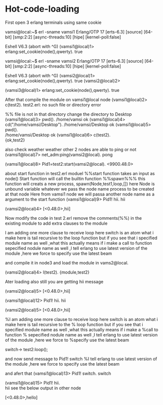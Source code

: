 # Hot-code-loading

First open 3 erlang terminals using same cookie  

vamsi@local:~$ erl -sname vamsi1
Erlang/OTP 17 [erts-6.3] [source] [64-bit] [smp:2:2] [async-threads:10] [hipe] [kernel-poll:false]

Eshell V6.3  (abort with ^G)
(vamsi1@local)1> erlang:set_cookie(node(),qwerty).
true

vamsi@local:~$ erl -sname vamsi2
Erlang/OTP 17 [erts-6.3] [source] [64-bit] [smp:2:2] [async-threads:10] [hipe] [kernel-poll:false]

Eshell V6.3  (abort with ^G)
(vamsi2@local)1> erlang:set_cookie(node(),qwerty).
true
(vamsi2@local)2> 



(vamsi3@local)1> erlang:set_cookie(node(),qwerty).
true


After that compile the module on vamsi1@local node
(vamsi1@local)2> c(test2).
test2.erl: no such file or directory
error

%% file is not in that directory change the directory to Desktop 
(vamsi1@local)3> pwd().
/home/vamsi
ok
(vamsi1@local)4> cd("/home/vamsi/Desktop").
/home/vamsi/Desktop
ok
(vamsi1@local)5> pwd().                    
/home/vamsi/Desktop
ok
(vamsi1@local)6> c(test2).                 
{ok,test2}


also check weather weather other 2 nodes are able to ping or not 
(vamsi1@local)7> net_adm:ping(vamsi2@local).
pong

(vamsi1@local)8> Pid1=test2:start(vamsi2@local).
<9900.48.0>

about start function in test2.erl moduel %%start function takes an input as node() Start function will call the builtin function %%spawn%%% this function will creats a new process, spawn(Node,test1,loop,[]) here Node is unbound variable whatever we pass the node name process to be created at that node Here from vamsi1 node we will passa another node name as a argument to the start function
(vamsi1@local)9> Pid1! hii.
hii

(vamsi2@local)4> [<0.48.0>,hii]


Now modify the code in test 2.erl remove the comments(%%) in  the existing module to add extra clauses to the module

I am adding one more clause to receive loop here switch is an atom what i make here is tail recursive to the 
       loop function but if you see that i specified module name as well ,what this actually means if i make a call to function
        sepecified nodule name as well ,I tell erlang to use latest version of the module ,here we force to specify use the 
        latest beam

and compile it in node3 and load the module in vams2@local.

(vamsi2@local)4> l(test2).
{module,test2}

Ater loading also still you are getting hii message 

(vamsi2@local)5> [<0.48.0>,hii]


(vamsi1@local)12> Pid1! hii.
hii


(vamsi2@local)5> [<0.48.0>,hii]

%I am adding one more clause to receive loop here switch is an atom what i make here is tail recursive to the 
    %   loop function but if you see that i specified module name as well ,what this actually means if i make a %call to function
 %       sepecified nodule name as well ,I tell erlang to use latest version of the module ,here we force to %specify use the latest beam 

switch->
    test2:loop();


and now send message to Pid1! switch 
%I tell erlang to use latest version of the module ,here we force to specify use the latest beam 

and afert that
(vamsi1@local)13> Pid1! switch.
switch

(vamsi1@local)15> Pid1! hii.   
hii
see the below output in other node 

[<0.48.0>,hello]





